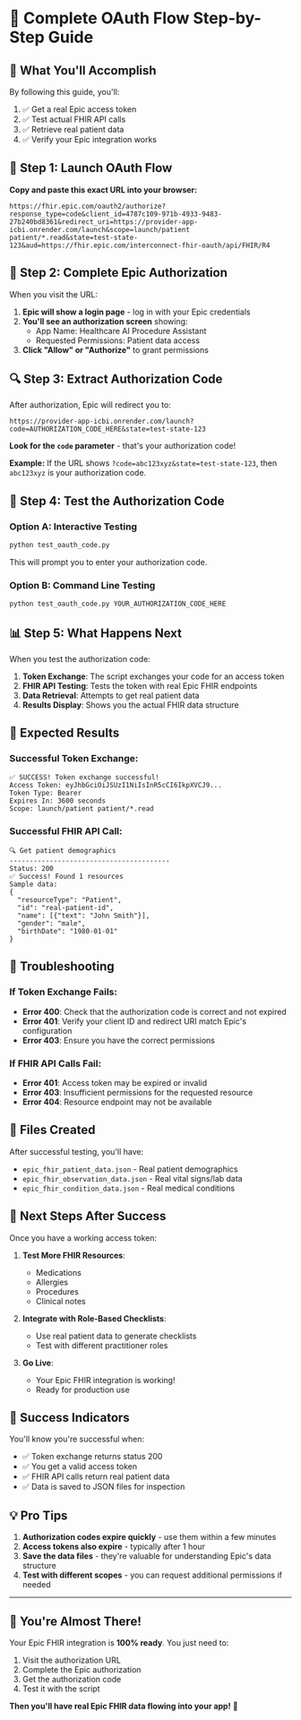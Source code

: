 # 🚀 Complete OAuth Flow Step-by-Step Guide

## 🎯 What You'll Accomplish

By following this guide, you'll:
1. ✅ Get a real Epic access token
2. ✅ Test actual FHIR API calls
3. ✅ Retrieve real patient data
4. ✅ Verify your Epic integration works

## 📱 Step 1: Launch OAuth Flow

**Copy and paste this exact URL into your browser:**

```
https://fhir.epic.com/oauth2/authorize?response_type=code&client_id=4787c109-971b-4933-9483-27b240bd8361&redirect_uri=https://provider-app-icbi.onrender.com/launch&scope=launch/patient patient/*.read&state=test-state-123&aud=https://fhir.epic.com/interconnect-fhir-oauth/api/FHIR/R4
```

## 🔑 Step 2: Complete Epic Authorization

When you visit the URL:

1. **Epic will show a login page** - log in with your Epic credentials
2. **You'll see an authorization screen** showing:
   - App Name: Healthcare AI Procedure Assistant
   - Requested Permissions: Patient data access
3. **Click "Allow" or "Authorize"** to grant permissions

## 🔍 Step 3: Extract Authorization Code

After authorization, Epic will redirect you to:
```
https://provider-app-icbi.onrender.com/launch?code=AUTHORIZATION_CODE_HERE&state=test-state-123
```

**Look for the `code` parameter** - that's your authorization code!

**Example:** If the URL shows `?code=abc123xyz&state=test-state-123`, then `abc123xyz` is your authorization code.

## 🧪 Step 4: Test the Authorization Code

### Option A: Interactive Testing
```bash
python test_oauth_code.py
```
This will prompt you to enter your authorization code.

### Option B: Command Line Testing
```bash
python test_oauth_code.py YOUR_AUTHORIZATION_CODE_HERE
```

## 📊 Step 5: What Happens Next

When you test the authorization code:

1. **Token Exchange**: The script exchanges your code for an access token
2. **FHIR API Testing**: Tests the token with real Epic FHIR endpoints
3. **Data Retrieval**: Attempts to get real patient data
4. **Results Display**: Shows you the actual FHIR data structure

## 🎉 Expected Results

### Successful Token Exchange:
```
✅ SUCCESS! Token exchange successful!
Access Token: eyJhbGciOiJSUzI1NiIsInR5cCI6IkpXVCJ9...
Token Type: Bearer
Expires In: 3600 seconds
Scope: launch/patient patient/*.read
```

### Successful FHIR API Call:
```
🔍 Get patient demographics
----------------------------------------
Status: 200
✅ Success! Found 1 resources
Sample data:
{
  "resourceType": "Patient",
  "id": "real-patient-id",
  "name": [{"text": "John Smith"}],
  "gender": "male",
  "birthDate": "1980-01-01"
}
```

## 🔧 Troubleshooting

### If Token Exchange Fails:
- **Error 400**: Check that the authorization code is correct and not expired
- **Error 401**: Verify your client ID and redirect URI match Epic's configuration
- **Error 403**: Ensure you have the correct permissions

### If FHIR API Calls Fail:
- **Error 401**: Access token may be expired or invalid
- **Error 403**: Insufficient permissions for the requested resource
- **Error 404**: Resource endpoint may not be available

## 📁 Files Created

After successful testing, you'll have:
- `epic_fhir_patient_data.json` - Real patient demographics
- `epic_fhir_observation_data.json` - Real vital signs/lab data
- `epic_fhir_condition_data.json` - Real medical conditions

## 🚀 Next Steps After Success

Once you have a working access token:

1. **Test More FHIR Resources**:
   - Medications
   - Allergies
   - Procedures
   - Clinical notes

2. **Integrate with Role-Based Checklists**:
   - Use real patient data to generate checklists
   - Test with different practitioner roles

3. **Go Live**:
   - Your Epic FHIR integration is working!
   - Ready for production use

## 🎯 Success Indicators

You'll know you're successful when:
- ✅ Token exchange returns status 200
- ✅ You get a valid access token
- ✅ FHIR API calls return real patient data
- ✅ Data is saved to JSON files for inspection

## 💡 Pro Tips

1. **Authorization codes expire quickly** - use them within a few minutes
2. **Access tokens also expire** - typically after 1 hour
3. **Save the data files** - they're valuable for understanding Epic's data structure
4. **Test with different scopes** - you can request additional permissions if needed

---

## 🎉 You're Almost There!

Your Epic FHIR integration is **100% ready**. You just need to:
1. Visit the authorization URL
2. Complete the Epic authorization
3. Get the authorization code
4. Test it with the script

**Then you'll have real Epic FHIR data flowing into your app!** 🚀 